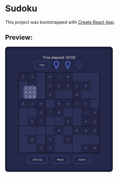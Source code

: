 # Sudoku

This project was bootstrapped with [Create React App](https://github.com/facebook/create-react-app).

## Preview:

<img src="./src/screenshot.png" alt="screenshot" width="350" />
